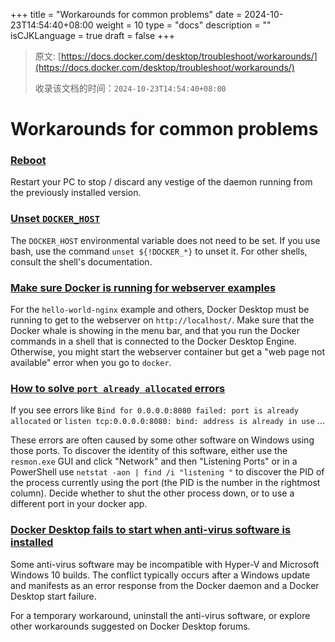+++
title = "Workarounds for common problems"
date = 2024-10-23T14:54:40+08:00
weight = 10
type = "docs"
description = ""
isCJKLanguage = true
draft = false
+++

> 原文: [https://docs.docker.com/desktop/troubleshoot/workarounds/](https://docs.docker.com/desktop/troubleshoot/workarounds/)
>
> 收录该文档的时间：`2024-10-23T14:54:40+08:00`

# Workarounds for common problems

### [Reboot](https://docs.docker.com/desktop/troubleshoot/workarounds/#reboot)

Restart your PC to stop / discard any vestige of the daemon running from the previously installed version.

### [Unset `DOCKER_HOST`](https://docs.docker.com/desktop/troubleshoot/workarounds/#unset-docker_host)

The `DOCKER_HOST` environmental variable does not need to be set. If you use bash, use the command `unset ${!DOCKER_*}` to unset it. For other shells, consult the shell's documentation.

### [Make sure Docker is running for webserver examples](https://docs.docker.com/desktop/troubleshoot/workarounds/#make-sure-docker-is-running-for-webserver-examples)

For the `hello-world-nginx` example and others, Docker Desktop must be running to get to the webserver on `http://localhost/`. Make sure that the Docker whale is showing in the menu bar, and that you run the Docker commands in a shell that is connected to the Docker Desktop Engine. Otherwise, you might start the webserver container but get a "web page not available" error when you go to `docker`.

### [How to solve `port already allocated` errors](https://docs.docker.com/desktop/troubleshoot/workarounds/#how-to-solve-port-already-allocated-errors)

If you see errors like `Bind for 0.0.0.0:8080 failed: port is already allocated` or `listen tcp:0.0.0.0:8080: bind: address is already in use` ...

These errors are often caused by some other software on Windows using those ports. To discover the identity of this software, either use the `resmon.exe` GUI and click "Network" and then "Listening Ports" or in a PowerShell use `netstat -aon | find /i "listening "` to discover the PID of the process currently using the port (the PID is the number in the rightmost column). Decide whether to shut the other process down, or to use a different port in your docker app.

### [Docker Desktop fails to start when anti-virus software is installed](https://docs.docker.com/desktop/troubleshoot/workarounds/#docker-desktop-fails-to-start-when-anti-virus-software-is-installed)

Some anti-virus software may be incompatible with Hyper-V and Microsoft Windows 10 builds. The conflict typically occurs after a Windows update and manifests as an error response from the Docker daemon and a Docker Desktop start failure.

For a temporary workaround, uninstall the anti-virus software, or explore other workarounds suggested on Docker Desktop forums.

